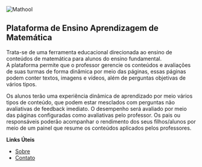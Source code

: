 ![Mathool](/logo.png "Logo Mathool")

## Plataforma de Ensino Aprendizagem de Matemática

Trata-se de uma ferramenta educacional direcionada ao ensino de conteúdos de matemática para alunos do ensino fundamental.   
A plataforma permite que o professor gerencie os conteúdos e avaliações de suas turmas de forma dinâmica por meio das páginas, essas páginas podem conter textos, imagens e vídeos, além de perguntas objetivas de vários tipos.

Os alunos terão uma experiência dinâmica de aprendizado por meio vários tipos de conteúdo, que podem estar mesclados com perguntas não avaliativas de feedback imediato. O desempenho será avaliado por meio das páginas configuradas como avaliativas pelo professor.
Os pais ou responsáveis poderão acompanhar o rendimento dos seus filhos/alunos por meio de um painel que resume os conteúdos aplicados pelos professores.

**Links Úteis**
* [Sobre](/#/about)
* [Contato](/#/contact)